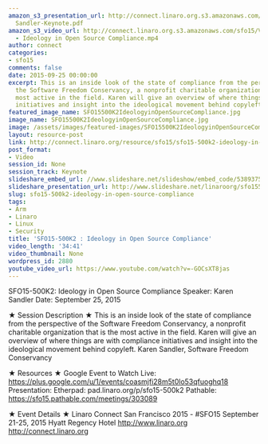 ```yaml
---
amazon_s3_presentation_url: http://connect.linaro.org.s3.amazonaws.com/sfo15/Presentations/09-25-Friday/SFO15-500K2
  Sandler-Keynote.pdf
amazon_s3_video_url: http://connect.linaro.org.s3.amazonaws.com/sfo15/Videos/09-25-Friday/SFO15-500K2
  - Ideology in Open Source Compliance.mp4
author: connect
categories:
- sfo15
comments: false
date: 2015-09-25 00:00:00
excerpt: This is an inside look of the state of compliance from the perspective of
  the Software Freedom Conservancy, a nonprofit charitable organization that is the
  most active in the field. Karen will give an overview of where things are with compliance
  initiatives and insight into the ideological movement behind copyleft.
featured_image_name: SFO15500K2IdeologyinOpenSourceCompliance.jpg
image_name: SFO15500K2IdeologyinOpenSourceCompliance.jpg
image: /assets/images/featured-images/SFO15500K2IdeologyinOpenSourceCompliance.jpg
layout: resource-post
link: http://connect.linaro.org/resource/sfo15/sfo15-500k2-ideology-in-open-source-compliance/
post_format:
- Video
session_id: None
session_track: Keynote
slideshare_embed_url: //www.slideshare.net/slideshow/embed_code/53893755
slideshare_presentation_url: http://www.slideshare.net/linaroorg/sfo15500k2-ideology-in-open-source-compliance
slug: sfo15-500k2-ideology-in-open-source-compliance
tags:
- Arm
- Linaro
- Linux
- Security
title: 'SFO15-500K2 : Ideology in Open Source Compliance'
video_length: '34:41'
video_thumbnail: None
wordpress_id: 2880
youtube_video_url: https://www.youtube.com/watch?v=-GOCsXT8jas
---
```


SFO15-500K2: Ideology in Open Source Compliance
Speaker: Karen Sandler
Date: September 25, 2015

★ Session Description ★
This is an inside look of the state of compliance from the perspective of the Software Freedom Conservancy, a nonprofit charitable organization that is the most active in the field. Karen will give an overview of where things are with compliance initiatives and insight into the ideological movement behind copyleft.
Karen Sandler, Software Freedom Conservancy

★ Resources ★
Google Event to Watch Live:  https://plus.google.com/u/1/events/coasmjfi28m5t0lo53qfuoghq18
Presentation:
Etherpad: pad.linaro.org/p/sfo15-500k2
Pathable: https://sfo15.pathable.com/meetings/303089

★ Event Details ★
Linaro Connect San Francisco 2015 - #SFO15
September 21-25, 2015
Hyatt Regency Hotel
http://www.linaro.org
http://connect.linaro.org
